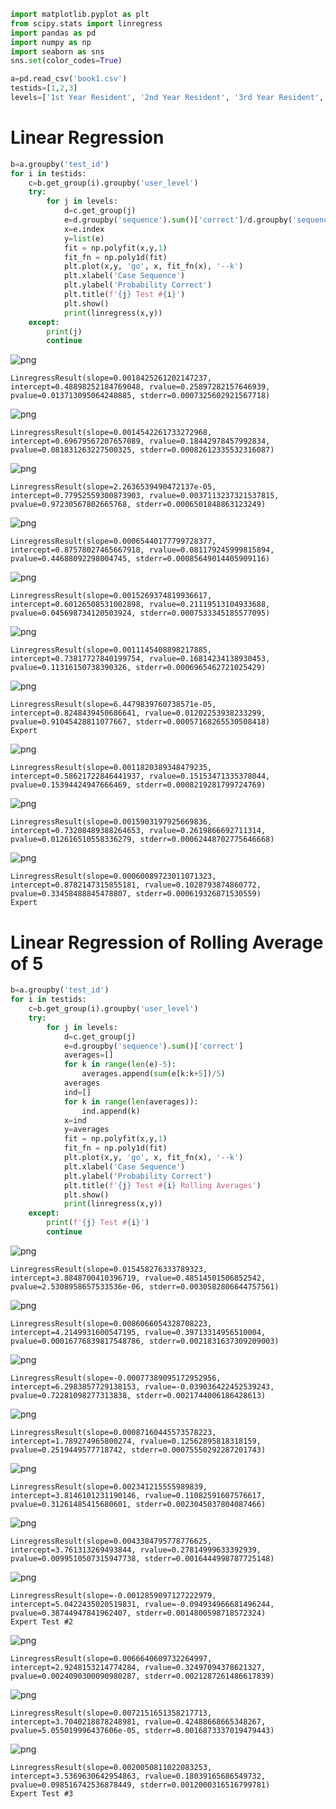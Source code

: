 

```python
import matplotlib.pyplot as plt
from scipy.stats import linregress
import pandas as pd
import numpy as np
import seaborn as sns
sns.set(color_codes=True)
```


```python
a=pd.read_csv('book1.csv')
testids=[1,2,3]
levels=['1st Year Resident', '2nd Year Resident', '3rd Year Resident','Expert']

```

# Linear Regression


```python
b=a.groupby('test_id')
for i in testids:
    c=b.get_group(i).groupby('user_level')
    try:
        for j in levels:
            d=c.get_group(j)
            e=d.groupby('sequence').sum()['correct']/d.groupby('sequence').count()['correct']
            x=e.index
            y=list(e)
            fit = np.polyfit(x,y,1)
            fit_fn = np.poly1d(fit) 
            plt.plot(x,y, 'go', x, fit_fn(x), '--k')
            plt.xlabel('Case Sequence')
            plt.ylabel('Probability Correct')
            plt.title(f'{j} Test #{i}')
            plt.show()
            print(linregress(x,y))
    except:
        print(j)
        continue


```


![png](output_3_0.png)


    LinregressResult(slope=0.0018425261202147237, intercept=0.48898252184769048, rvalue=0.25897282157646939, pvalue=0.013713095064240885, stderr=0.0007325602921567718)
    


![png](output_3_2.png)


    LinregressResult(slope=0.0014542261733272968, intercept=0.69679567207657089, rvalue=0.18442978457992834, pvalue=0.081831263227500325, stderr=0.00082612335532316087)
    


![png](output_3_4.png)


    LinregressResult(slope=2.2636539490472137e-05, intercept=0.77952559300873903, rvalue=0.0037113237321537815, pvalue=0.97230567802665768, stderr=0.0006501848863123249)
    


![png](output_3_6.png)


    LinregressResult(slope=0.00065440177799728377, intercept=0.87578027465667918, rvalue=0.081179245999815894, pvalue=0.44688092298004745, stderr=0.00085649014405909116)
    


![png](output_3_8.png)


    LinregressResult(slope=0.0015269374819936617, intercept=0.60126508531002898, rvalue=0.21119513104933688, pvalue=0.045698734120503924, stderr=0.0007533345185577095)
    


![png](output_3_10.png)


    LinregressResult(slope=0.0011145408898217885, intercept=0.73817727840199754, rvalue=0.16814234138930453, pvalue=0.11316150738390326, stderr=0.0006965462721025429)
    


![png](output_3_12.png)


    LinregressResult(slope=6.4479839760738571e-05, intercept=0.8248439450686641, rvalue=0.01202253938233299, pvalue=0.91045428811077667, stderr=0.00057168265530508418)
    Expert
    


![png](output_3_14.png)


    LinregressResult(slope=0.0011820389348479235, intercept=0.58621722846441937, rvalue=0.15153471335378044, pvalue=0.15394424947666469, stderr=0.0008219281799724769)
    


![png](output_3_16.png)


    LinregressResult(slope=0.0015903197925669836, intercept=0.73208489388264653, rvalue=0.2619866692711314, pvalue=0.012616510558336279, stderr=0.00062448702775646668)
    


![png](output_3_18.png)


    LinregressResult(slope=0.00060089723011071323, intercept=0.8782147315855181, rvalue=0.1028793874860772, pvalue=0.33458488845478807, stderr=0.000619326871530559)
    Expert
    

# Linear Regression of Rolling Average of 5


```python
b=a.groupby('test_id')
for i in testids:
    c=b.get_group(i).groupby('user_level')
    try:
        for j in levels:
            d=c.get_group(j)
            e=d.groupby('sequence').sum()['correct']
            averages=[]
            for k in range(len(e)-5):
                averages.append(sum(e[k:k+5])/5)
            averages
            ind=[]
            for k in range(len(averages)):
                ind.append(k)
            x=ind
            y=averages
            fit = np.polyfit(x,y,1)
            fit_fn = np.poly1d(fit) 
            plt.plot(x,y, 'go', x, fit_fn(x), '--k')
            plt.xlabel('Case Sequence')
            plt.ylabel('Probability Correct')
            plt.title(f'{j} Test #{i} Rolling Averages')
            plt.show()
            print(linregress(x,y))
    except:
        print(f'{j} Test #{i}')
        continue
```


![png](output_5_0.png)


    LinregressResult(slope=0.015458276333789323, intercept=3.8848700410396719, rvalue=0.48514501506852542, pvalue=2.5308958657533536e-06, stderr=0.0030582806644757561)
    


![png](output_5_2.png)


    LinregressResult(slope=0.0086066054328708223, intercept=4.2149931600547195, rvalue=0.39713314956510004, pvalue=0.00016776839817548786, stderr=0.0021831637309209003)
    


![png](output_5_4.png)


    LinregressResult(slope=-0.00077389095172952956, intercept=6.2983857729138153, rvalue=-0.039036422452539243, pvalue=0.72281098277313838, stderr=0.0021744006186428613)
    


![png](output_5_6.png)


    LinregressResult(slope=0.00087160445573578223, intercept=1.789274965800274, rvalue=0.12562895818318159, pvalue=0.2519449577718742, stderr=0.00075550292287201743)
    


![png](output_5_8.png)


    LinregressResult(slope=0.002341215555989839, intercept=3.8146101231190146, rvalue=0.11082591607576617, pvalue=0.31261485415680601, stderr=0.0023045037804087466)
    


![png](output_5_10.png)


    LinregressResult(slope=0.0043384795778776625, intercept=3.761313269493844, rvalue=0.27814999633392939, pvalue=0.0099510507315947738, stderr=0.0016444998787725148)
    


![png](output_5_12.png)


    LinregressResult(slope=-0.0012859097127222979, intercept=5.0422435020519831, rvalue=-0.094934966681496244, pvalue=0.38744947841962407, stderr=0.0014800598718572324)
    Expert Test #2
    


![png](output_5_14.png)


    LinregressResult(slope=0.0066640609732264997, intercept=2.9248153214774284, rvalue=0.32497094378621327, pvalue=0.0024090300090980287, stderr=0.0021287261486617839)
    


![png](output_5_16.png)


    LinregressResult(slope=0.0072151651358217713, intercept=3.7040218878248981, rvalue=0.42488668665348267, pvalue=5.055019996437606e-05, stderr=0.0016873337019479443)
    


![png](output_5_18.png)


    LinregressResult(slope=0.0020050811022083253, intercept=3.5369630642954863, rvalue=0.18039165686549732, pvalue=0.098516742536878449, stderr=0.0012000316516799781)
    Expert Test #3
    

